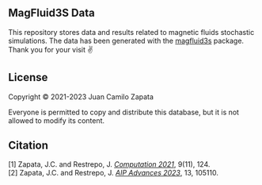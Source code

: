## MagFluid3S Data

This repository stores data and results related to magnetic fluids stochastic simulations. The data has been generated with the [magfluid3s](https://github.com/jczapata1/magfluid3s) package. Thank you for your visit :v:

## License

Copyright © 2021-2023 Juan Camilo Zapata   

Everyone is permitted to copy and distribute this database, but it is not allowed to modify its content.

## Citation

[1] Zapata, J.C. and Restrepo, J. *[Computation 2021](https://doi.org/10.3390/computation9110124)*, 9(11), 124.   
[2] Zapata, J.C. and Restrepo, J. *[AIP Advances 2023](https://doi.org/10.1063/5.0164259)*, 13, 105110.